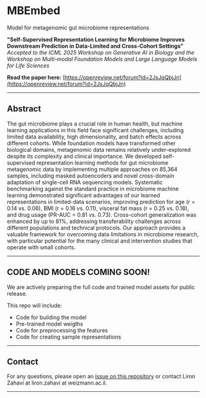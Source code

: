 # MBEmbed
Model for metagenomic gut microbiome representations

**"Self-Supervised Representation Learning for Microbiome Improves Downstream Prediction in Data-Limited and Cross-Cohort Settings"**
*Accepted to the ICML 2025 Workshop on Generative AI in Biology and the Workshop on Multi-modal Foundation Models and Large Language Models for Life Sciences*

**Read the paper here:** [https://openreview.net/forum?id=2JsJqQbjJn](https://openreview.net/forum?id=2JsJqQbjJn)

---

## Abstract

The gut microbiome plays a crucial role in human health, but machine learning applications in this field face significant challenges, including limited data availability, high dimensionality, and batch effects across different cohorts. While foundation models have transformed other biological domains, metagenomic data remains relatively under-explored despite its complexity and clinical importance. We developed self-supervised representation learning methods for gut microbiome metagenomic data by implementing multiple approaches on 85,364 samples, including masked autoencoders and novel cross-domain adaptation of single-cell RNA sequencing models. Systematic benchmarking against the standard practice in microbiome machine learning demonstrated significant advantages of our learned representations in limited-data scenarios, improving prediction for age (r = 0.14 vs. 0.06), BMI (r = 0.16 vs. 0.11), visceral fat mass (r = 0.25 vs. 0.18), and drug usage (PR-AUC = 0.81 vs. 0.73). Cross-cohort generalization was enhanced by up to 81%, addressing transferability challenges across different populations and technical protocols. Our approach provides a valuable framework for overcoming data limitations in microbiome research, with particular potential for the many clinical and intervention studies that operate with small cohorts.

---

## **CODE AND MODELS COMING SOON!**
We are actively preparing the full code and trained model assets for public release.

This repo will include:
* Code for building the model
* Pre-trained model weigths
* Code for preprocessing the features
* Code for creating sample representations

---
## Contact

For any questions, please open an [issue on this repository](https://github.com/LiZa/MBEmbed/issues) or contact Liron Zahavi at liron.zahavi at weizmann.ac.il.

---
